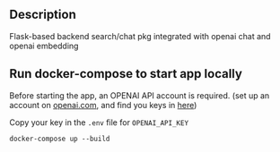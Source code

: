 ## Description
Flask-based backend search/chat pkg integrated with openai chat and openai embedding


## Run docker-compose to start app locally
Before starting the app, an OPENAI API account is required. (set up an account on [openai.com](https://openai.com), and find you keys in [here](https://platform.openai.com/account/api-keys)) 

Copy your key in the `.env` file for `OPENAI_API_KEY`

```
docker-compose up --build
```